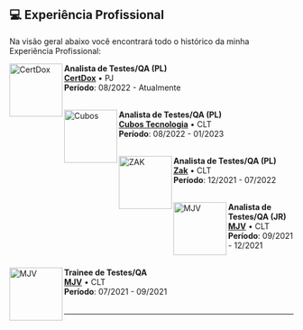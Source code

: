 ## 💻 Experiência Profissional

Na visão geral abaixo você encontrará todo o histórico da minha Experiência Profissional:

[<img align="left" height="94px" width="94px" alt="CertDox" src="https://yt3.googleusercontent.com/ytc/AIdro_njRT6IUBpPLWXP-zkXrk0Z3YrDQXdKTs05HM3kt4i5AA=s900-c-k-c0x00ffffff-no-rj"/>](https://certdox.com.br/)

**Analista de Testes/QA (PL)** \
[**CertDox**](https://certdox.com.br/) • PJ \
**Período**: 08/2022 - Atualmente
<br/>
<br/>

[<img align="left" height="94px" width="94px" alt="Cubos" src="https://media.licdn.com/dms/image/C4D0BAQHfMvjLq_YWGg/company-logo_200_200/0/1659364670264/cubostecnologia_logo?e=2147483647&v=beta&t=vv8Bn3H1HD4IXdrmDRlz9BmBc2cfQiOVIrzpvIPb1r4"/>](https://cubos.io/)

**Analista de Testes/QA (PL)** \
[**Cubos Tecnologia**](https://cubos.io/) • CLT \
**Período**: 08/2022 - 01/2023
<br/>
<br/>

[<img align="left" height="94px" width="94px" alt="ZAK" src="https://media.licdn.com/dms/image/C4D0BAQE2I_IqAdvxuw/company-logo_200_200/0/1630482452666/zakpay_logo?e=2147483647&v=beta&t=XS5ouS_mLIJoUV8ZkXwielVXS6fcVXtHRD_b2GAd6Zk"/>](https://www.zak.app/)

**Analista de Testes/QA (PL)** \
[**Zak**](https://www.zak.app) • CLT \
**Período**: 12/2021 - 07/2022
<br/>
<br/>

[<img align="left" height="94px" width="94px" alt="MJV" src="https://yt3.googleusercontent.com/ytc/AIdro_msRLQCIF1B-kU0TIiZwwcn8qI12Y606IAMdZS6BabZrvw=s900-c-k-c0x00ffffff-no-rj"/>](https://www.mjvinnovation.com/pt-br/)

**Analista de Testes/QA (JR)** \
[**MJV**](https://www.mjvinnovation.com/pt-br/) • CLT \
**Período**: 09/2021 - 12/2021
<br/>
<br/>

[<img align="left" height="94px" width="94px" alt="MJV" src="https://yt3.googleusercontent.com/ytc/AIdro_msRLQCIF1B-kU0TIiZwwcn8qI12Y606IAMdZS6BabZrvw=s900-c-k-c0x00ffffff-no-rj"/>](https://www.mjvinnovation.com/pt-br/)

**Trainee de Testes/QA** \
[**MJV**](https://www.mjvinnovation.com/pt-br/) • CLT \
**Período**: 07/2021 - 09/2021
<br/>
<br/>


---
